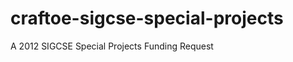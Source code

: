 craftoe-sigcse-special-projects
===============================

A 2012 SIGCSE Special Projects Funding Request